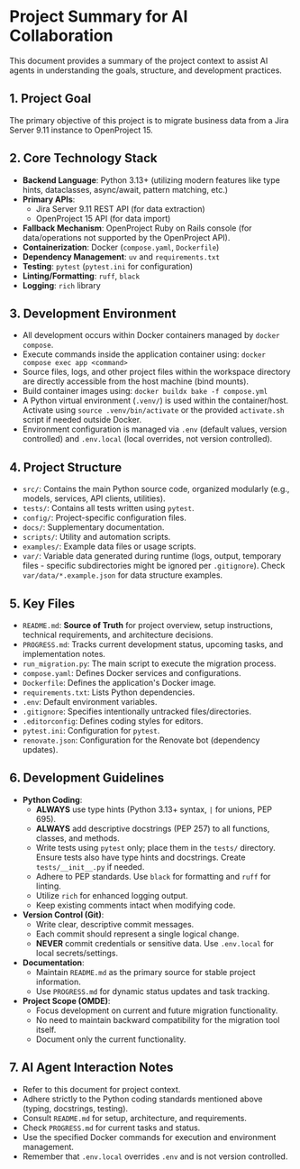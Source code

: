 # Project Summary for AI Collaboration

This document provides a summary of the project context to assist AI agents in understanding the goals, structure, and development practices.

## 1. Project Goal

The primary objective of this project is to migrate business data from a Jira Server 9.11 instance to OpenProject 15.

## 2. Core Technology Stack

* **Backend Language**: Python 3.13+ (utilizing modern features like type hints, dataclasses, async/await, pattern matching, etc.)
* **Primary APIs**:
  * Jira Server 9.11 REST API (for data extraction)
  * OpenProject 15 API (for data import)
* **Fallback Mechanism**: OpenProject Ruby on Rails console (for data/operations not supported by the OpenProject API).
* **Containerization**: Docker (`compose.yaml`, `Dockerfile`)
* **Dependency Management**: `uv` and `requirements.txt`
* **Testing**: `pytest` (`pytest.ini` for configuration)
* **Linting/Formatting**: `ruff`, `black`
* **Logging**: `rich` library

## 3. Development Environment

* All development occurs within Docker containers managed by `docker compose`.
* Execute commands inside the application container using: `docker compose exec app <command>`
* Source files, logs, and other project files within the workspace directory are directly accessible from the host machine (bind mounts).
* Build container images using: `docker buildx bake -f compose.yml`
* A Python virtual environment (`.venv/`) is used within the container/host. Activate using `source .venv/bin/activate` or the provided `activate.sh` script if needed outside Docker.
* Environment configuration is managed via `.env` (default values, version controlled) and `.env.local` (local overrides, not version controlled).

## 4. Project Structure

* `src/`: Contains the main Python source code, organized modularly (e.g., models, services, API clients, utilities).
* `tests/`: Contains all tests written using `pytest`.
* `config/`: Project-specific configuration files.
* `docs/`: Supplementary documentation.
* `scripts/`: Utility and automation scripts.
* `examples/`: Example data files or usage scripts.
* `var/`: Variable data generated during runtime (logs, output, temporary files - specific subdirectories might be ignored per `.gitignore`). Check `var/data/*.example.json` for data structure examples.

## 5. Key Files

* `README.md`: **Source of Truth** for project overview, setup instructions, technical requirements, and architecture decisions.
* `PROGRESS.md`: Tracks current development status, upcoming tasks, and implementation notes.
* `run_migration.py`: The main script to execute the migration process.
* `compose.yaml`: Defines Docker services and configurations.
* `Dockerfile`: Defines the application's Docker image.
* `requirements.txt`: Lists Python dependencies.
* `.env`: Default environment variables.
* `.gitignore`: Specifies intentionally untracked files/directories.
* `.editorconfig`: Defines coding styles for editors.
* `pytest.ini`: Configuration for `pytest`.
* `renovate.json`: Configuration for the Renovate bot (dependency updates).

## 6. Development Guidelines

* **Python Coding**:
  * **ALWAYS** use type hints (Python 3.13+ syntax, `|` for unions, PEP 695).
  * **ALWAYS** add descriptive docstrings (PEP 257) to all functions, classes, and methods.
  * Write tests using `pytest` only; place them in the `tests/` directory. Ensure tests also have type hints and docstrings. Create `tests/__init__.py` if needed.
  * Adhere to PEP standards. Use `black` for formatting and `ruff` for linting.
  * Utilize `rich` for enhanced logging output.
  * Keep existing comments intact when modifying code.
* **Version Control (Git)**:
  * Write clear, descriptive commit messages.
  * Each commit should represent a single logical change.
  * **NEVER** commit credentials or sensitive data. Use `.env.local` for local secrets/settings.
* **Documentation**:
  * Maintain `README.md` as the primary source for stable project information.
  * Use `PROGRESS.md` for dynamic status updates and task tracking.
* **Project Scope (OMDE)**:
  * Focus development on current and future migration functionality.
  * No need to maintain backward compatibility for the migration tool itself.
  * Document only the current functionality.

## 7. AI Agent Interaction Notes

* Refer to this document for project context.
* Adhere strictly to the Python coding standards mentioned above (typing, docstrings, testing).
* Consult `README.md` for setup, architecture, and requirements.
* Check `PROGRESS.md` for current tasks and status.
* Use the specified Docker commands for execution and environment management.
* Remember that `.env.local` overrides `.env` and is not version controlled.

